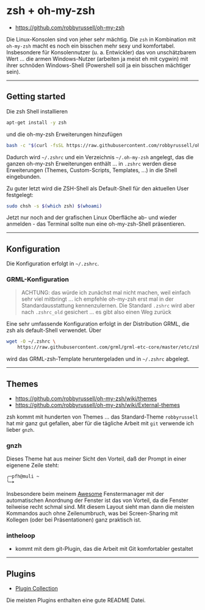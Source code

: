 # zsh + oh-my-zsh

* https://github.com/robbyrussell/oh-my-zsh

Die Linux-Konsolen sind von jeher sehr mächtig. Die ``zsh`` in Kombination mit ``oh-my-zsh`` macht es noch ein bisschen mehr sexy und komfortabel. Insbesondere für Konsolennutzer (u. a. Entwickler) das von unschätzbarem Wert ... die armen Windows-Nutzer (arbeiten ja meist eh mit cygwin) mit ihrer schnöden Windows-Shell (Powershell soll ja ein bisschen mächtiger sein).

---

## Getting started

Die zsh Shell installieren

```bash
apt-get install -y zsh
```

und die oh-my-zsh Erweiterungen hinzufügen

```bash
bash -c "$(curl -fsSL https://raw.githubusercontent.com/robbyrussell/oh-my-zsh/master/tools/install.sh)"
```

Dadurch wird `~/.zshrc` und ein Verzeichnis `~/.oh-my-zsh` angelegt, das die ganzen oh-my-zsh Erweiterungen enthält ... in `.zshrc` werden diese Erweiterungen (Themes, Custom-Scripts, Templates, ...) in die Shell eingebunden.

Zu guter letzt wird die ZSH-Shell als Default-Shell für den aktuellen User festgelegt:

```bash
sudo chsh -s $(which zsh) $(whoami)
```

Jetzt nur noch and der grafischen Linux Oberfläche ab- und wieder anmelden - das Terminal sollte nun eine oh-my-zsh-Shell präsentieren.

---

## Konfiguration

Die Konfiguration erfolgt in ``~/.zshrc``.

### GRML-Konfiguration

> ACHTUNG: das würde ich zunächst mal nicht machen, weil einfach sehr viel mitbringt ... ich empfehle oh-my-zsh erst mal in der Standardausstattung kennenzulernen. Die Standard `.zshrc` wird aber nach `.zshrc_old` gesichert ... es gibt also einen Weg zurück

Eine sehr umfassende Konfiguration erfolgt in der Distribution GRML, die zsh als default-Shell verwendet. Über

```bash
wget -O ~/.zshrc \
    https://raw.githubusercontent.com/grml/grml-etc-core/master/etc/zsh/zshrc
```

wird das GRML-zsh-Template heruntergeladen und in ``~/.zshrc`` abgelegt.

---

## Themes

* https://github.com/robbyrussell/oh-my-zsh/wiki/themes
* https://github.com/robbyrussell/oh-my-zsh/wiki/External-themes

zsh kommt mit hunderten von Themes ... das Standard-Theme `robbyrussell` hat mir ganz gut gefallen, aber für die tägliche Arbeit mit `git` verwende ich lieber `gnzh`.

### gnzh

Dieses Theme hat aus meiner Sicht den Vorteil, daß der Prompt in einer eigenene Zeile steht:

```bash
╭─pfh@muli ~  
╰─➤  
```

Insbesondere beim meinem [Awesome](awesome.md) Fenstermanager mit der automatischen Anordnung der Fenster ist das von Vorteil, da die Fenster teilweise recht schmal sind. Mit diesem Layout sieht man dann die meisten Kommandos auch ohne Zeilenumbruch, was bei Screen-Sharing mit Kollegen (oder bei Präsentationen) ganz praktisch ist.

### intheloop

* kommt mit dem git-Plugin, das die Arbeit mit Git komfortabler gestaltet

---

## Plugins

* [Plugin Collection](https://github.com/robbyrussell/oh-my-zsh/tree/master/plugins)

Die meisten Plugins enthalten eine gute README Datei.